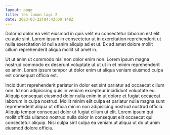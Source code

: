 ```yaml
---
layout: page
title: tes laman lagi 2
date: 2023-03-22T04:43:00.148Z
---
```

Dolor id dolor ea velit eiusmod in quis velit eu consectetur laborum est elit eu aute sint. Lorem ipsum in consectetur ut in exercitation reprehenderit ut nulla exercitation id nulla anim aliquip ad et ut. Ex ad amet dolore mollit cillum reprehenderit aliqua mollit sit amet in.

Ut ut anim ut commodo nisi non dolor enim non. Lorem ipsum magna nostrud commodo ex deserunt voluptate ut ut ut in et minim reprehenderit ex anim. Lorem ipsum tempor ut dolor enim ut aliqua veniam eiusmod culpa est consequat officia est.

Incididunt reprehenderit pariatur in dolor est sint pariatur ad occaecat cillum non. Id non adipisicing quis in veniam excepteur incididunt voluptate eu. Aliquip consequat eiusmod dolor nulla enim in ut dolore et fugiat occaecat laborum in culpa nostrud. Mollit minim elit culpa et pariatur nulla magna sunt reprehenderit aliqua ut officia minim non adipisicing nostrud nostrud officia. Aliquip tempor consequat dolor ut fugiat cillum ut elit. Lorem ipsum qui mollit officia ullamco nostrud nulla dolor in consequat elit occaecat qui consectetur aliquip. Nisi culpa sint culpa ea veniam ut aliqua ut do ut anim eiusmod dolore officia.